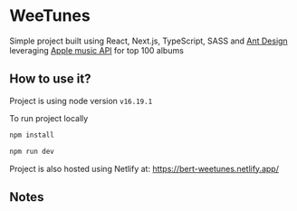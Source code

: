 # WeeTunes

Simple project built using React, Next.js, TypeScript, SASS and [Ant Design](https://ant.design/) leveraging [Apple music API](https://itunes.apple.com/us/rss/topalbums/limit=100/json) for top 100 albums

## How to use it?

Project is using node version `v16.19.1`

To run project locally

```bash
npm install
```

```bash
npm run dev
```

Project is also hosted using Netlify at: https://bert-weetunes.netlify.app/

## Notes
